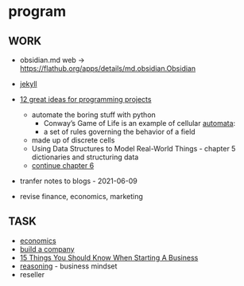 # program

## WORK
- obsidian.md web -> https://flathub.org/apps/details/md.obsidian.Obsidian
- [jekyll](jekyll)

- [12 great ideas for programming projects](https://filipesilva.me/blog/12-great-ideas-for-programming-projects-that-people-will-use/)
     - automate the boring stuff with python
          - Conway’s Game of Life is an example of cellular [automata](automata):
          - a set of rules governing the behavior of a field
     - made up of discrete cells
     - Using Data Structures to Model Real-World Things - chapter 5 dictionaries and structuring data
     - [continue chapter 6](https://automatetheboringstuff.com/2e/chapter6/)
- tranfer notes to blogs - 2021-06-09
- revise finance, economics, marketing

## TASK

- [economics](economics)
- [build a company](build-a-company)
- [15 Things You Should Know When Starting A Business](15-Things-You-Should-Know-When-Starting-A-Business)
- [reasoning](reasoning) - business mindset
- reseller
